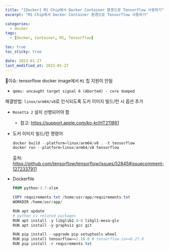 ```yaml
---
title: "[Docker] M1 Chip에서 Docker Container 환경으로 Tensorflow 사용하기"
excerpt: "M1 Chip에서 Docker Container 환경으로 Tensorflow 사용하기"

categories:
  - docker
tags:
  - [Docker, Container, M1, Tensorflow]

toc: true
toc_sticky: true

date: 2023-01-27
last_modified_at: 2023-01-27
---
```




이슈: tensorflow docker image에서 `M1` 칩 지원이 안됨

- `qemu: uncaught target signal 6 (Aborted) - core dumped`

해결방법:  `linux/arm64/v8`로 인식되도록 도커 이미지 빌드/런 시 옵션 추가

- `Rosetta 2` 설치 선행되어야 함
  
  - 참고: https://support.apple.com/ko-kr/HT211861

- 도커 이미지 빌드/런 명령어
  
  ```powershell
  docker build --platform=linux/arm64/v8 . -t tensorflow
  docker run --platform=linux/arm64/v8 tensorflow
  ```
  
  출처: https://github.com/tensorflow/tensorflow/issues/52845#issuecomment-1272337911

- Dockerfile
  
  ```powershell
  FROM python:3.7-slim
  
  COPY requirements.txt /home/usr/app/requirements.txt
  WORKDIR /home/usr/app/
  
  RUN apt update
  # python cv related packages
  RUN apt install -y libglib2.0-0 libgl1-mesa-glx
  RUN apt install -y graphviz gcc git
  
  RUN pip install --upgrade pip setuptools wheel
  RUN pip install tensorflow==2.10.0 # tensorflow-io==0.27.0
  RUN pip install -r requirements.txt
  ```
